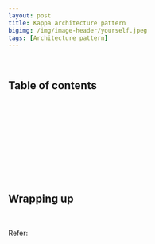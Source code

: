 ```yaml
---
layout: post
title: Kappa architecture pattern
bigimg: /img/image-header/yourself.jpeg
tags: [Architecture pattern]
---
```





<br>

## Table of contents





<br>

## 






<br>

## 






<br>

## 





<br>

## Wrapping up




<br>

Refer:

